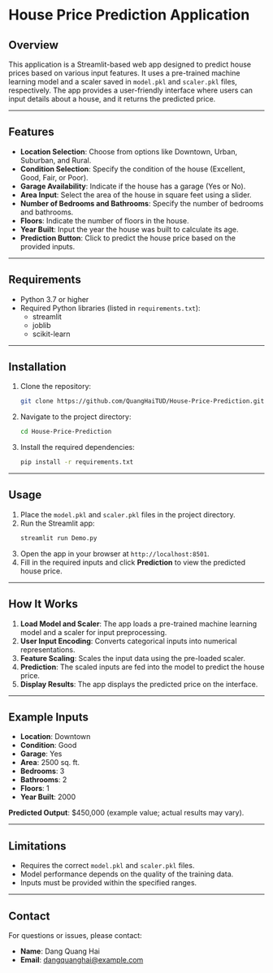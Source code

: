# House Price Prediction Application

## Overview
This application is a Streamlit-based web app designed to predict house prices based on various input features. It uses a pre-trained machine learning model and a scaler saved in `model.pkl` and `scaler.pkl` files, respectively. The app provides a user-friendly interface where users can input details about a house, and it returns the predicted price.

---

## Features
- **Location Selection**: Choose from options like Downtown, Urban, Suburban, and Rural.
- **Condition Selection**: Specify the condition of the house (Excellent, Good, Fair, or Poor).
- **Garage Availability**: Indicate if the house has a garage (Yes or No).
- **Area Input**: Select the area of the house in square feet using a slider.
- **Number of Bedrooms and Bathrooms**: Specify the number of bedrooms and bathrooms.
- **Floors**: Indicate the number of floors in the house.
- **Year Built**: Input the year the house was built to calculate its age.
- **Prediction Button**: Click to predict the house price based on the provided inputs.

---

## Requirements
- Python 3.7 or higher
- Required Python libraries (listed in `requirements.txt`):
  - streamlit
  - joblib
  - scikit-learn

---

## Installation
1. Clone the repository:
   ```bash
   git clone https://github.com/QuangHaiTUD/House-Price-Prediction.git
   ```
2. Navigate to the project directory:
   ```bash
   cd House-Price-Prediction
   ```
3. Install the required dependencies:
   ```bash
   pip install -r requirements.txt
   ```

---

## Usage
1. Place the `model.pkl` and `scaler.pkl` files in the project directory.
2. Run the Streamlit app:
   ```bash
   streamlit run Demo.py
   ```
3. Open the app in your browser at `http://localhost:8501`.
4. Fill in the required inputs and click **Prediction** to view the predicted house price.

---

## How It Works
1. **Load Model and Scaler**: The app loads a pre-trained machine learning model and a scaler for input preprocessing.
2. **User Input Encoding**: Converts categorical inputs into numerical representations.
3. **Feature Scaling**: Scales the input data using the pre-loaded scaler.
4. **Prediction**: The scaled inputs are fed into the model to predict the house price.
5. **Display Results**: The app displays the predicted price on the interface.

---

## Example Inputs
- **Location**: Downtown
- **Condition**: Good
- **Garage**: Yes
- **Area**: 2500 sq. ft.
- **Bedrooms**: 3
- **Bathrooms**: 2
- **Floors**: 1
- **Year Built**: 2000

**Predicted Output**: $450,000 (example value; actual results may vary).

---

## Limitations
- Requires the correct `model.pkl` and `scaler.pkl` files.
- Model performance depends on the quality of the training data.
- Inputs must be provided within the specified ranges.

---

## Contact
For questions or issues, please contact:
- **Name**: Dang Quang Hai
- **Email**: dangquanghai@example.com

